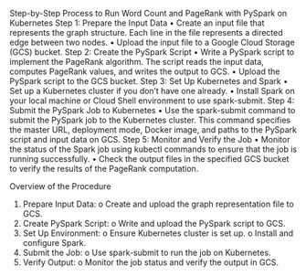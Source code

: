 Step-by-Step Process to Run Word Count and PageRank with PySpark on Kubernetes
Step 1: Prepare the Input Data
•	Create an input file that represents the graph structure. Each line in the file represents a directed edge between two nodes.
•	Upload the input file to a Google Cloud Storage (GCS) bucket.
Step 2: Create the PySpark Script
•	Write a PySpark script to implement the PageRank algorithm. The script reads the input data, computes PageRank values, and writes the output to GCS.
•	Upload the PySpark script to the GCS bucket.
Step 3: Set Up Kubernetes and Spark
•	Set up a Kubernetes cluster if you don’t have one already.
•	Install Spark on your local machine or Cloud Shell environment to use spark-submit.
Step 4: Submit the PySpark Job to Kubernetes
•	Use the spark-submit command to submit the PySpark job to the Kubernetes cluster. This command specifies the master URL, deployment mode, Docker image, and paths to the PySpark script and input data on GCS.
Step 5: Monitor and Verify the Job
•	Monitor the status of the Spark job using kubectl commands to ensure that the job is running successfully.
•	Check the output files in the specified GCS bucket to verify the results of the PageRank computation.

Overview of the Procedure
1.	Prepare Input Data:
o	Create and upload the graph representation file to GCS.
2.	Create PySpark Script:
o	Write and upload the PySpark script to GCS.
3.	Set Up Environment:
o	Ensure Kubernetes cluster is set up.
o	Install and configure Spark.
4.	Submit the Job:
o	Use spark-submit to run the job on Kubernetes.
5.	Verify Output:
o	Monitor the job status and verify the output in GCS.
